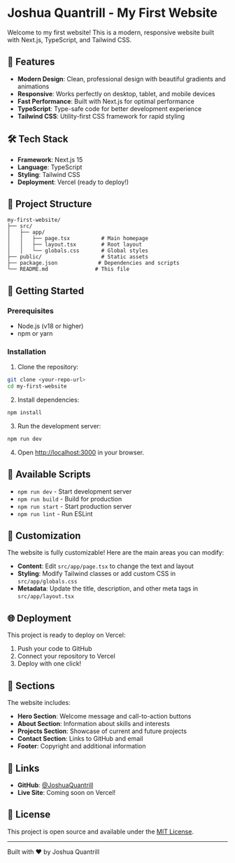 # Joshua Quantrill - My First Website

Welcome to my first website! This is a modern, responsive website built with Next.js, TypeScript, and Tailwind CSS.

## 🚀 Features

- **Modern Design**: Clean, professional design with beautiful gradients and animations
- **Responsive**: Works perfectly on desktop, tablet, and mobile devices
- **Fast Performance**: Built with Next.js for optimal performance
- **TypeScript**: Type-safe code for better development experience
- **Tailwind CSS**: Utility-first CSS framework for rapid styling

## 🛠️ Tech Stack

- **Framework**: Next.js 15
- **Language**: TypeScript
- **Styling**: Tailwind CSS
- **Deployment**: Vercel (ready to deploy!)

## 📁 Project Structure

```
my-first-website/
├── src/
│   ├── app/
│   │   ├── page.tsx          # Main homepage
│   │   ├── layout.tsx        # Root layout
│   │   └── globals.css       # Global styles
├── public/                   # Static assets
├── package.json             # Dependencies and scripts
└── README.md               # This file
```

## 🚀 Getting Started

### Prerequisites

- Node.js (v18 or higher)
- npm or yarn

### Installation

1. Clone the repository:
```bash
git clone <your-repo-url>
cd my-first-website
```

2. Install dependencies:
```bash
npm install
```

3. Run the development server:
```bash
npm run dev
```

4. Open [http://localhost:3000](http://localhost:3000) in your browser.

## 📝 Available Scripts

- `npm run dev` - Start development server
- `npm run build` - Build for production
- `npm run start` - Start production server
- `npm run lint` - Run ESLint

## 🎨 Customization

The website is fully customizable! Here are the main areas you can modify:

- **Content**: Edit `src/app/page.tsx` to change the text and layout
- **Styling**: Modify Tailwind classes or add custom CSS in `src/app/globals.css`
- **Metadata**: Update the title, description, and other meta tags in `src/app/layout.tsx`

## 🌐 Deployment

This project is ready to deploy on Vercel:

1. Push your code to GitHub
2. Connect your repository to Vercel
3. Deploy with one click!

## 📱 Sections

The website includes:

- **Hero Section**: Welcome message and call-to-action buttons
- **About Section**: Information about skills and interests
- **Projects Section**: Showcase of current and future projects
- **Contact Section**: Links to GitHub and email
- **Footer**: Copyright and additional information

## 🔗 Links

- **GitHub**: [@JoshuaQuantrill](https://github.com/JoshuaQuantrill)
- **Live Site**: Coming soon on Vercel!

## 📄 License

This project is open source and available under the [MIT License](LICENSE).

---

Built with ❤️ by Joshua Quantrill
